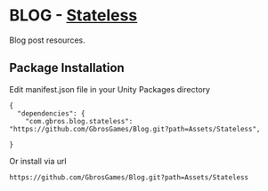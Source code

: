 # BLOG - [Stateless](https://github.com/dotnet-state-machine/stateless)

Blog post resources.

## Package Installation 

Edit manifest.json file in your Unity Packages directory 

```
{
  "dependencies": {
    "com.gbros.blog.stateless": "https://github.com/GbrosGames/Blog.git?path=Assets/Stateless",
    
}
```

Or install via url

```
https://github.com/GbrosGames/Blog.git?path=Assets/Stateless
```
